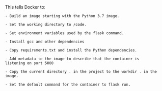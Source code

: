 This tells Docker to:

    - Build an image starting with the Python 3.7 image.

    - Set the working directory to /code.

    - Set environment variables used by the flask command.

    - Install gcc and other dependencies

    - Copy requirements.txt and install the Python dependencies.

    - Add metadata to the image to describe that the container is listening on port 5000

    - Copy the current directory . in the project to the workdir . in the image.

    - Set the default command for the container to flask run.

